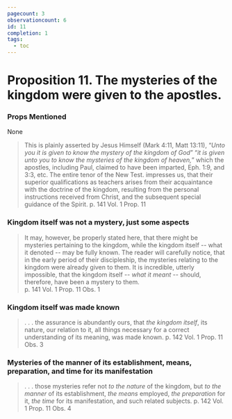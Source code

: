 ```yaml
---
pagecount: 3
observationcount: 6
id: 11
completion: 1
tags:
  - toc
---
```

# Proposition 11. The mysteries of the kingdom were given to the apostles.

### Props Mentioned
None

> This is plainly asserted by Jesus Himself (Mark 4:11, Matt 13:11), “*Unto you it is given to know the mystery of the kingdom of God*” “*it is given unto you to know the mysteries of the kingdom of heaven,*” which the apostles, including Paul, claimed to have been imparted, Eph. 1:9, and 3:3, etc. The entire tenor of the New Test. impresses us, that their superior qualifications as teachers arises from their acquaintance with the doctrine of the kingdom, resulting from the personal instructions received from Christ, and the subsequent special guidance of the Spirit.
> p. 141 Vol. 1 Prop. 11 

### Kingdom itself was not a mystery, just some aspects
> It may, however, be properly stated here, that there might be mysteries pertaining to the kingdom, while the kingdom itself -- what it denoted -- may be fully known.  The reader will carefully notice, that in the early period of their discipleship, the mysteries relating to the kingdom were already given to them.  It is incredible, utterly impossible, that the kingdom itself -- *what it meant* -- should, therefore, have been a mystery to them.  
> p. 141 Vol. 1 Prop. 11 Obs. 1

### Kingdom itself was made known
>. . . the assurance is abundantly ours, that *the kingdom itself*, its nature, our relation to it, all things necessary for a correct understanding of its meaning, was made known.
>p. 142 Vol. 1 Prop. 11 Obs. 3

### Mysteries of the manner of its establishment, means, preparation, and time for its manifestation
> . . . those mysteries refer not *to the nature* of the kingdom, but *to the manner* of its establishment, *the means* employed, *the preparation* for it, *the time* for its manifestation, and such related subjects.
>p. 142 Vol. 1 Prop. 11 Obs. 4 